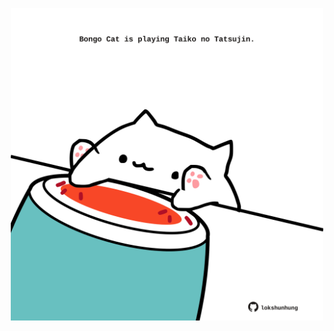 <!-- built at 19/10/2024, 01:27:42 UTC -->
<p align="center">
  <img width="500" height="500" src="./ReadmeImage.svg">
</p>
